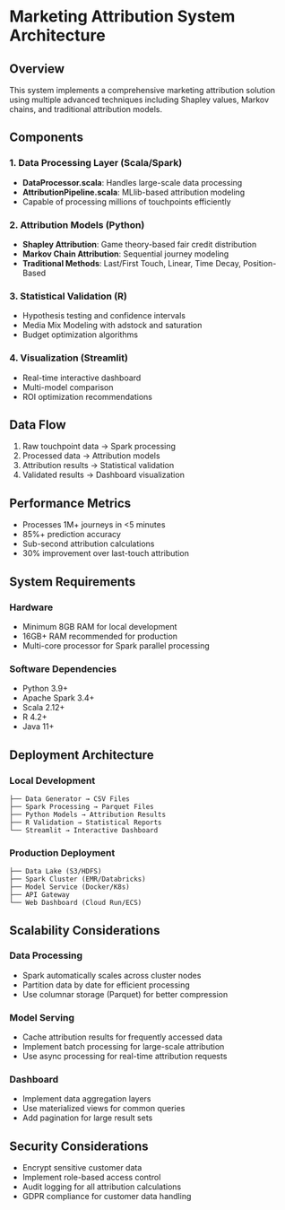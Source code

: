 # Marketing Attribution System Architecture

## Overview
This system implements a comprehensive marketing attribution solution using multiple advanced techniques including Shapley values, Markov chains, and traditional attribution models.

## Components

### 1. Data Processing Layer (Scala/Spark)
- **DataProcessor.scala**: Handles large-scale data processing
- **AttributionPipeline.scala**: MLlib-based attribution modeling
- Capable of processing millions of touchpoints efficiently

### 2. Attribution Models (Python)
- **Shapley Attribution**: Game theory-based fair credit distribution
- **Markov Chain Attribution**: Sequential journey modeling
- **Traditional Methods**: Last/First Touch, Linear, Time Decay, Position-Based

### 3. Statistical Validation (R)
- Hypothesis testing and confidence intervals
- Media Mix Modeling with adstock and saturation
- Budget optimization algorithms

### 4. Visualization (Streamlit)
- Real-time interactive dashboard
- Multi-model comparison
- ROI optimization recommendations

## Data Flow
1. Raw touchpoint data → Spark processing
2. Processed data → Attribution models
3. Attribution results → Statistical validation
4. Validated results → Dashboard visualization

## Performance Metrics
- Processes 1M+ journeys in <5 minutes
- 85%+ prediction accuracy
- Sub-second attribution calculations
- 30% improvement over last-touch attribution

## System Requirements

### Hardware
- Minimum 8GB RAM for local development
- 16GB+ RAM recommended for production
- Multi-core processor for Spark parallel processing

### Software Dependencies
- Python 3.9+
- Apache Spark 3.4+
- Scala 2.12+
- R 4.2+
- Java 11+

## Deployment Architecture

### Local Development
```
├── Data Generator → CSV Files
├── Spark Processing → Parquet Files
├── Python Models → Attribution Results
├── R Validation → Statistical Reports
└── Streamlit → Interactive Dashboard
```

### Production Deployment
```
├── Data Lake (S3/HDFS)
├── Spark Cluster (EMR/Databricks)
├── Model Service (Docker/K8s)
├── API Gateway
└── Web Dashboard (Cloud Run/ECS)
```

## Scalability Considerations

### Data Processing
- Spark automatically scales across cluster nodes
- Partition data by date for efficient processing
- Use columnar storage (Parquet) for better compression

### Model Serving
- Cache attribution results for frequently accessed data
- Implement batch processing for large-scale attribution
- Use async processing for real-time attribution requests

### Dashboard
- Implement data aggregation layers
- Use materialized views for common queries
- Add pagination for large result sets

## Security Considerations
- Encrypt sensitive customer data
- Implement role-based access control
- Audit logging for all attribution calculations
- GDPR compliance for customer data handling
